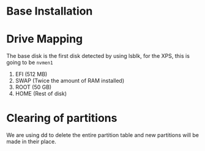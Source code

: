 # Base Installation


# Drive Mapping

The base disk is the first disk detected by using lsblk, for the XPS, this is going to be `nvmen1`

1. EFI (512 MB)
2. SWAP (Twice the amount of RAM installed)
3. ROOT (50 GB)
4. HOME (Rest of disk)

# Clearing of partitions

We are using dd to delete the entire partition table and new partitions will be made in their place.

